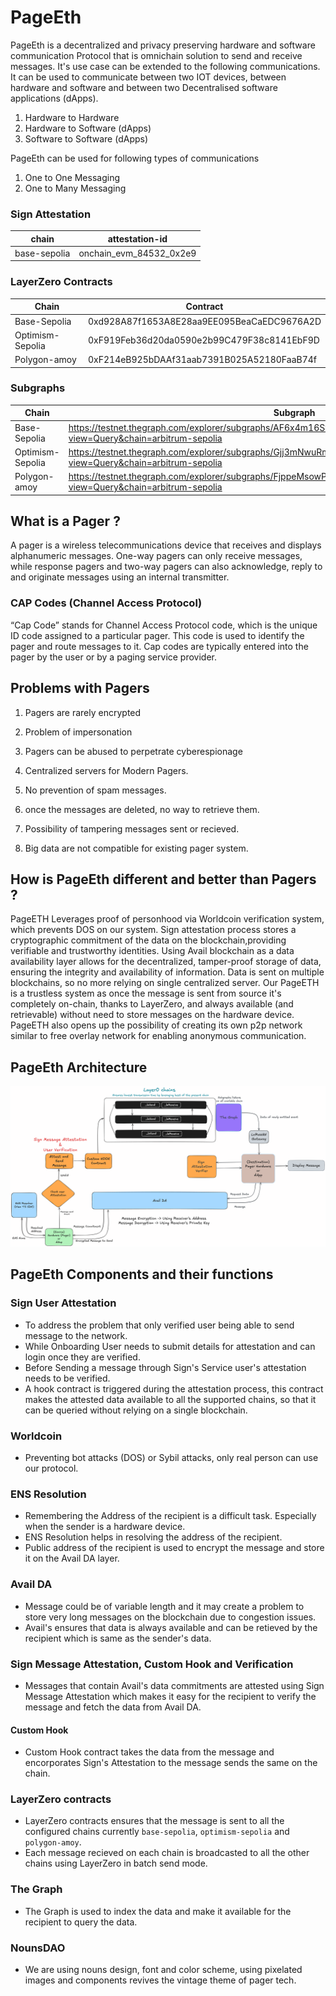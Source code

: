 # PageEth
PageEth is a decentralized and privacy preserving hardware and software communication Protocol that is omnichain solution to send and receive messages. It's use case can be extended to the following communications. It can be used to communicate between two IOT devices, between hardware and software and between two Decentralised software applications (dApps).

1. Hardware to Hardware
2. Hardware to Software (dApps)
3. Software to Software (dApps)

PageEth can be used for following types of communications

1. One to One Messaging
2. One to Many Messaging


### Sign Attestation
| chain  | attestation-id |
|------------|------------|
| base-sepolia  | onchain_evm_84532_0x2e9   |

### LayerZero Contracts
| Chain   | Contract   |
|------------|------------|
| Base-Sepolia | 0xd928A87f1653A8E28aa9EE095BeaCaEDC9676A2D |
| Optimism-Sepolia | 0xF919Feb36d20da0590e2b99C479F38c8141EbF9D |
| Polygon-amoy | 0xF214eB925bDAAf31aab7391B025A52180FaaB74f |

### Subgraphs
| Chain   | Subgraph   |
|------------|------------|
| Base-Sepolia | https://testnet.thegraph.com/explorer/subgraphs/AF6x4m16SywZ9jCNs7WjXssRaeMiagEiaKcP6wGEuPqR?view=Query&chain=arbitrum-sepolia |
| Optimism-Sepolia | https://testnet.thegraph.com/explorer/subgraphs/Gjj3mNwuRmAu8tHXdayetxrnuANgwv7M62j11qBmZ7NF?view=Query&chain=arbitrum-sepolia |
| Polygon-amoy | https://testnet.thegraph.com/explorer/subgraphs/FjppeMsowPDo1HpJ6orqHMJDzL78qqoT4RYYHkuAXECx?view=Query&chain=arbitrum-sepolia |

## What is a Pager ?
A pager is a wireless telecommunications device that receives and displays alphanumeric messages. One-way pagers can only receive messages, while response pagers and two-way pagers can also acknowledge, reply to and originate messages using an internal transmitter.

### CAP Codes (Channel Access Protocol)
“Cap Code” stands for Channel Access Protocol code, which is the unique ID code assigned to a particular pager. This code is used to identify the pager and route messages to it. Cap codes are typically entered into the pager by the user or by a paging service provider.

## Problems with Pagers

1. Pagers are rarely encrypted

2. Problem of impersonation

3. Pagers can be abused to perpetrate cyberespionage

4. Centralized servers for Modern Pagers.

5. No prevention of spam messages.

6. once the messages are deleted, no way to retrieve them.

7. Possibility of tampering messages sent or recieved.

8. Big data are not compatible for existing pager system.



## How is PageEth different and better than Pagers ?

PageETH Leverages proof of personhood via Worldcoin verification system, which prevents DOS on our system. Sign attestation process stores a cryptographic commitment of the data on the blockchain,providing verifiable and trustworthy identities. Using Avail blockchain as a data availability layer allows for the decentralized, tamper-proof storage of data, ensuring the integrity and availability of information. Data is sent on multiple blockchains, so no more relying on single centralized server. Our PageETH is a trustless system as once the message is sent from source it's completely on-chain, thanks to LayerZero, and always available (and retrievable) without need to store messages on the hardware device. PageETH also opens up the possibility of creating its own p2p network similar to free overlay network for enabling anonymous communication.

## PageEth Architecture

<img src="pageEth_Architecture.png" alt="PageEth Architecture">

## PageEth Components and their functions

### Sign User Attestation
* To address the problem that only verified user being able to send message to the network.
* While Onboarding User needs to submit details for attestation and can login once they are verified.
* Before Sending a message through Sign's Service user's attestation needs to be verified.
* A hook contract is triggered during the attestation process, this contract makes the attested data available to all the supported chains, so that it can be queried without relying on a single blockchain.

### Worldcoin
* Preventing bot attacks (DOS) or Sybil attacks, only real person can use our protocol.


### ENS Resolution
* Remembering the Address of the recipient is a difficult task. Especially when the sender is a hardware device.
* ENS Resolution helps in resolving the address of the recipient.
* Public address of the recipient is used to encrypt the message and store it on the Avail DA layer.

### Avail DA
* Message could be of variable length and it may create a problem to store very long messages on the blockchain due to congestion issues.
* Avail's ensures that data is always available and can be retieved by the recipient which is same as the sender's data.

### Sign Message Attestation, Custom Hook and Verification
* Messages that contain Avail's data commitments are attested using Sign Message Attestation which makes it easy for the recipient to verify the message and fetch the data from Avail DA.

#### Custom Hook
* Custom Hook contract takes the data from the message and encorporates Sign's Attestation to the message sends the same on the chain.

### LayerZero contracts
* LayerZero contracts ensures that the message is sent to all the configured chains currently `base-sepolia`, `optimism-sepolia` and `polygon-amoy`.
* Each message recieved on each chain is broadcasted to all the other chains using LayerZero in batch send mode.
  

### The Graph
* The Graph is used to index the data and make it available for the recipient to query the data.

### NounsDAO
* We are using nouns design, font and color scheme, using pixelated images and components revives the vintage theme of pager tech.

